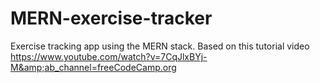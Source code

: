 # MERN-exercise-tracker
Exercise tracking app using the MERN stack. Based on this tutorial video https://www.youtube.com/watch?v=7CqJlxBYj-M&amp;ab_channel=freeCodeCamp.org
